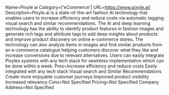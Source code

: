 Name=Pixyle ai
Category=['eCommerce']
URL=https://www.pixyle.ai/
Description=Pixyle.ai is a state-of-the-art fashion AI technology that enables users to increase efficiency and reduce costs via automatic tagging visual search and similar recommendations. The AI and deep learning technology has the ability to identify product features in fashion images and generate rich tags and attribute tags to add deep insights about products and improve product discovery on online e-commerce stores. The technology can also analyze items in images and find similar products from an e-commerce catalogue helping customers discover what they like and increase conversions due to relevant alternatives. Users can easily integrate Pixyles systems with any tech stack for seamless implementation which can be done within a week.
Pros=Increase efficiency and reduce costs Easily integrated with any tech stack Visual search and Similar Recommendations Create more enjoyable customer journeys Improved product visibility Increased relevancy
Cons=Not Specified
Pricing=Not Specified
Company Address=Not Specified
